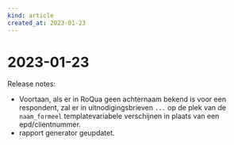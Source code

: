 ```yaml
---
kind: article
created_at: 2023-01-23
---
```


# 2023-01-23

Release notes:

* Voortaan, als er in RoQua geen achternaam bekend is voor een respondent, zal er in uitnodigingsbrieven `...` op de plek van de `naam_formeel` templatevariabele verschijnen in plaats van een epd/clientnummer.
* rapport generator geupdatet.
